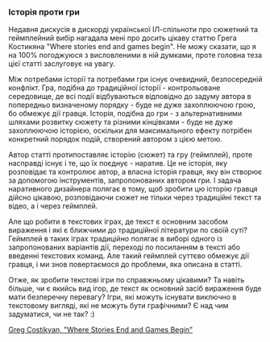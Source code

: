 ### Історія проти гри

Недавня дискусія в дискорді української ІЛ-спільноти про сюжетний та геймплейний вибір нагадала мені про досить цікаву статтю Грега Костикяна "Where stories end and games begin". Не можу сказати, що я на 100% погоджуюся з висловленими в ній думками, проте головна теза цієї статті заслуговує на увагу.

Між потребами історії та потребами гри існує очевидний, безпосередній конфлікт. Гра, подібна до традиційної історії - контрольоване середовище, де всі події відбуваються відповідно до задуму автора в попередньо визначеному порядку - буде не дуже захоплюючою грою, бо обмежує дії гравця. Історія, подібна до гри - з альтернативними шляхами розвитку сюжету та різними кінцівками - буде не дуже захоплюючою історією, оскільки для максимального ефекту потрібен конкретний порядок подій, створений автором з цією метою.

Автор статті протипоставляє історію (сюжет) та гру (геймплей), проте насправді існує і те, що їх поєднує - наратив. Це не історія, яку розповідає та контролює автор, а власна історія гравця, яку він створює за допомогою інструментів, запропонованих автором гри. І задача наративного дизайнера полягає в тому, щоб зробити цю історію гравця дійсно цікавою, розповідаючи сюжет не тільки через традиційні текст та відео, а і через геймплей.

Але що робити в текстових іграх, де текст є основним засобом вираження і які є ближчими до традиційної літератури по своїй суті? Геймплей в таких іграх традиційно полягає в виборі одного із запропонованих варіантів дії, переході по посиланням в тексті або введенні текстових команд. Але такий геймплей суттєво обмежує дії гравця, і ми знов повертаємося до проблеми, яка описана в статті.

Отже, як зробити текстові ігри по справжньому цікавими? Та навіть більше, чи є якийсь вид ігор, де текст як основний засіб вираження буде мати безперечну перевагу? Ігри, які можуть існувати виключно в текстовому вигляді, які не можуть бути графічними? Є над чим задуматися, чи не так? :)

[Greg Costikyan, "Where Stories End and Games Begin"](http://www.costik.com/gamnstry.html)
